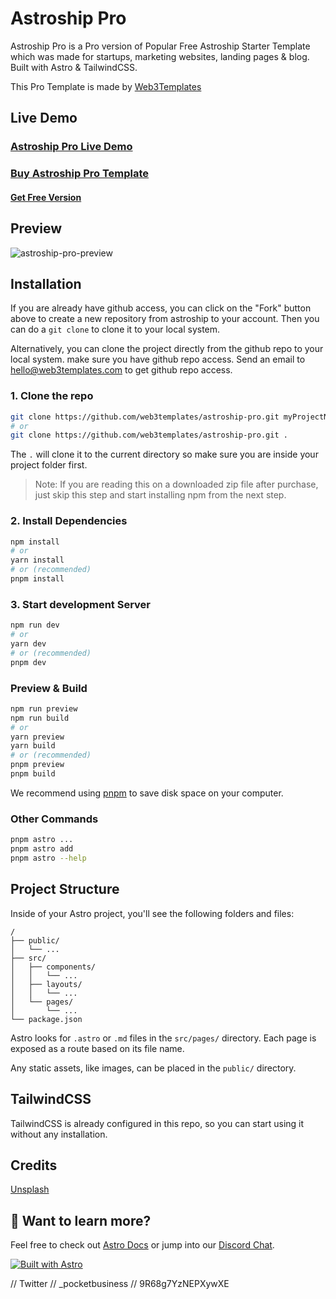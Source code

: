 # Astroship Pro

Astroship Pro is a Pro version of Popular Free Astroship Starter Template which was made for startups, marketing websites, landing pages & blog. Built with Astro & TailwindCSS.

This Pro Template is made by [Web3Templates](https://web3templates.com)

## Live Demo

### [Astroship Pro Live Demo](https://astroship-pro.web3templates.com/)

### [Buy Astroship Pro Template](https://web3templates.com/templates/astroship-pro-astro-saas-website-template)

#### [Get Free Version](https://web3templates.com/templates/astroship-starter-website-template-for-astro)

## Preview

![astroship-pro-preview](https://github.com/web3templates/astroship-pro/assets/1884712/17ca044c-c8ce-4a0a-8780-f078c2ef0cc4)


## Installation

If you are already have github access, you can click on the "Fork" button above to create a new repository from astroship to your account. Then you can do a `git clone` to clone it to your local system.

Alternatively, you can clone the project directly from the github repo to your local system. make sure you have github repo access. Send an email to hello@web3templates.com to get github repo access. 

### 1. Clone the repo

```bash
git clone https://github.com/web3templates/astroship-pro.git myProjectName
# or
git clone https://github.com/web3templates/astroship-pro.git .
```

The `.` will clone it to the current directory so make sure you are inside your project folder first.

> Note: If you are reading this on a downloaded zip file after purchase, just skip this step and start installing npm from the next step.

### 2. Install Dependencies

```bash
npm install
# or
yarn install
# or (recommended)
pnpm install
```

### 3. Start development Server

```bash
npm run dev
# or
yarn dev
# or (recommended)
pnpm dev
```

### Preview & Build

```bash
npm run preview
npm run build
# or
yarn preview
yarn build
# or (recommended)
pnpm preview
pnpm build
```

We recommend using [pnpm](https://pnpm.io/) to save disk space on your computer.

### Other Commands

```bash
pnpm astro ...
pnpm astro add
pnpm astro --help
```

## Project Structure

Inside of your Astro project, you'll see the following folders and files:

```
/
├── public/
│   └── ...
├── src/
│   ├── components/
│   │   └── ...
│   ├── layouts/
│   │   └── ...
│   └── pages/
│       └── ...
└── package.json
```

Astro looks for `.astro` or `.md` files in the `src/pages/` directory. Each page is exposed as a route based on its file name.

Any static assets, like images, can be placed in the `public/` directory.

## TailwindCSS

TailwindCSS is already configured in this repo, so you can start using it without any installation.

## Credits

[Unsplash](https://unsplash.com)

## 👀 Want to learn more?

Feel free to check out [Astro Docs](https://docs.astro.build) or jump into our [Discord Chat](https://web3templates.com/discord).

[![Built with Astro](https://astro.badg.es/v1/built-with-astro.svg)](https://astro.build)

// Twitter
// _pocketbusiness
// 9R68g7YzNEPXywXE